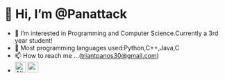 # 👋 Hi, I’m @Panattack
- 👀 I’m interested in Programming and Computer Science.Currently a 3rd year student!
- 🌱 Most programming languages used:Python,C++,Java,C
- 📫 How to reach me ...(triantpanos30@gmail.com)
- <img title="a title" alt="Alt text" style="width:25px;height:25px" src="https://simpleicons.org/icons/python.svg"> <img title="a title" alt="Alt text" style="width:25px;height:25px;color:#1111" src="https://simpleicons.org/icons/cplusplus.svg">


<!---
Panattack/Panattack is a ✨ special ✨ repository because its `README.md` (this file) appears on your GitHub profile.
You can click the Preview link to take a look at your changes.
--->
